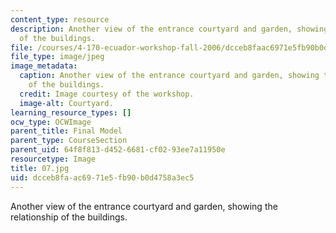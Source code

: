 ```yaml
---
content_type: resource
description: Another view of the entrance courtyard and garden, showing the relationship
  of the buildings.
file: /courses/4-170-ecuador-workshop-fall-2006/dcceb8faac6971e5fb90b0d4758a3ec5_07.jpg
file_type: image/jpeg
image_metadata:
  caption: Another view of the entrance courtyard and garden, showing the relationship
    of the buildings.
  credit: Image courtesy of the workshop.
  image-alt: Courtyard.
learning_resource_types: []
ocw_type: OCWImage
parent_title: Final Model
parent_type: CourseSection
parent_uid: 64f8f813-d452-6681-cf02-93ee7a11950e
resourcetype: Image
title: 07.jpg
uid: dcceb8fa-ac69-71e5-fb90-b0d4758a3ec5
---
```

Another view of the entrance courtyard and garden, showing the relationship of the buildings.

